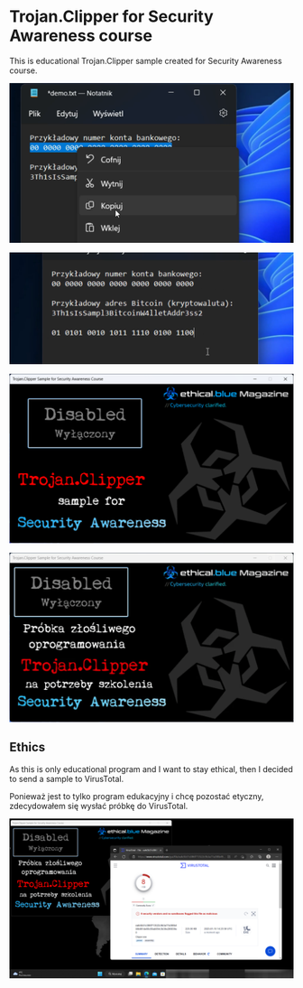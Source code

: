 # Trojan.Clipper for Security Awareness course

This is educational Trojan.Clipper sample created for Security Awareness course.

![Image](https://github.com/ethicalblue/Clipper/blob/main/clipper_copy.png)


![Image](https://github.com/ethicalblue/Clipper/blob/main/clipper_paste.png)


![Image](https://github.com/ethicalblue/Clipper/blob/main/img/clipper-en.png)


![Image](https://github.com/ethicalblue/Clipper/blob/main/img/clipper-pl.png)


## Ethics

As this is only educational program and I want to stay ethical, then I decided to send a sample to VirusTotal.


Ponieważ jest to tylko program edukacyjny i chcę pozostać etyczny, zdecydowałem się wysłać próbkę do VirusTotal.


![Image](https://github.com/ethicalblue/Clipper/blob/main/img/detection.png)
